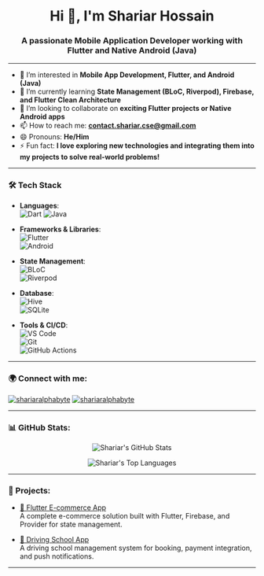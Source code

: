<h1 align="center">Hi 👋, I'm Shariar Hossain</h1>
<h3 align="center">A passionate Mobile Application Developer working with Flutter and Native Android (Java)</h3>

---

- 👀 I’m interested in **Mobile App Development, Flutter, and Android (Java)**  
- 🌱 I’m currently learning **State Management (BLoC, Riverpod), Firebase, and Flutter Clean Architecture**  
- 💞️ I’m looking to collaborate on **exciting Flutter projects or Native Android apps**  
- 📫 How to reach me: **[contact.shariar.cse@gmail.com](mailto:contact.shariar.cse@gmail.com)**  
- 😄 Pronouns: **He/Him**  
- ⚡ Fun fact: **I love exploring new technologies and integrating them into my projects to solve real-world problems!**  

---

### 🛠 Tech Stack

- **Languages**:  
  ![Dart](https://img.shields.io/badge/Dart-0175C2?style=for-the-badge&logo=dart&logoColor=white) 
  ![Java](https://img.shields.io/badge/Java-007396?style=for-the-badge&logo=java&logoColor=white)

- **Frameworks & Libraries**:  
  ![Flutter](https://img.shields.io/badge/Flutter-02569B?style=for-the-badge&logo=flutter&logoColor=white)  
  ![Android](https://img.shields.io/badge/Android-3DDC84?style=for-the-badge&logo=android&logoColor=white)

- **State Management**:  
  ![BLoC](https://img.shields.io/badge/BLoC-1169AA?style=for-the-badge&logo=dart&logoColor=white)  
  ![Riverpod](https://img.shields.io/badge/Riverpod-1169AA?style=for-the-badge&logo=dart&logoColor=white)

- **Database**:  
  ![Hive](https://img.shields.io/badge/Hive-FFC107?style=for-the-badge&logo=hive&logoColor=black)  
  ![SQLite](https://img.shields.io/badge/SQLite-07405E?style=for-the-badge&logo=sqlite&logoColor=white)

- **Tools & CI/CD**:  
  ![VS Code](https://img.shields.io/badge/VS%20Code-0078D4?style=for-the-badge&logo=visual-studio-code&logoColor=white)  
  ![Git](https://img.shields.io/badge/Git-F05032?style=for-the-badge&logo=git&logoColor=white)  
  ![GitHub Actions](https://img.shields.io/badge/GitHub_Actions-2088FF?style=for-the-badge&logo=github-actions&logoColor=white)

---

### 🌍 Connect with me:

<p align="left">
<a href="https://linkedin.com/in/shariar99" target="blank"><img align="center" src="https://img.shields.io/badge/LinkedIn-0A66C2?style=for-the-badge&logo=linkedin&logoColor=white" alt="shariaralphabyte" /></a>
<a href="https://youtube.com/c/codeprobro" target="blank"><img align="center" src="https://img.shields.io/badge/YouTube-FF0000?style=for-the-badge&logo=youtube&logoColor=white" alt="shariaralphabyte" /></a>
</p>

---

### 📊 GitHub Stats:

<p align="center">
  <img src="https://github-readme-stats.vercel.app/api?username=shariaralphabyte&show_icons=true&theme=radical" alt="Shariar's GitHub Stats" />
</p>

<p align="center">
  <img src="https://github-readme-stats.vercel.app/api/top-langs/?username=shariaralphabyte&layout=compact&theme=radical" alt="Shariar's Top Languages" />
</p>

---

### 🚀 Projects:

- [📱 Flutter E-commerce App](https://github.com/shariaralphabyte/flutter-ecommerce-app)  
  A complete e-commerce solution built with Flutter, Firebase, and Provider for state management.

- [🎯 Driving School App](https://github.com/shariaralphabyte/driving-school-app)  
  A driving school management system for booking, payment integration, and push notifications.

---

<!---
shariaralphabyte/shariaralphabyte is a ✨ special ✨ repository because its `README.md` (this file) appears on your GitHub profile.
You can click the Preview link to take a look at your changes.
--->
